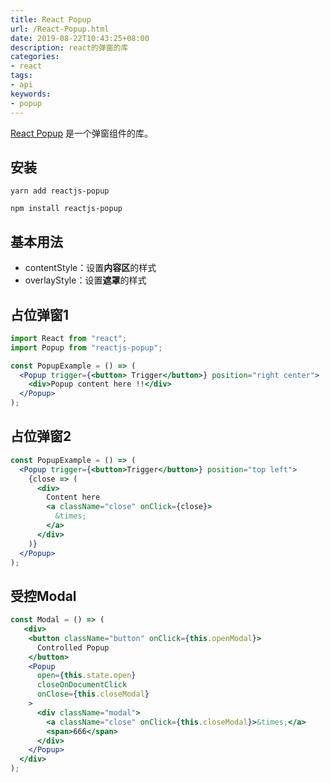 ```yaml
---
title: React Popup
url: /React-Popup.html
date: 2019-08-22T10:43:25+08:00
description: react的弹窗的库
categories:
- react
tags:
- api
keywords:
- popup
---
```


[React Popup](https://react-popup.elazizi.com/component-api/) 是一个弹窗组件的库。

## 安装

```
yarn add reactjs-popup

npm install reactjs-popup
```

## 基本用法

- contentStyle：设置**内容区**的样式
- overlayStyle：设置**遮罩**的样式

## 占位弹窗1

```jsx
import React from "react";
import Popup from "reactjs-popup";

const PopupExample = () => (
  <Popup trigger={<button> Trigger</button>} position="right center">
    <div>Popup content here !!</div>
  </Popup>
);
```

## 占位弹窗2

```jsx
const PopupExample = () => (
  <Popup trigger={<button>Trigger</button>} position="top left">
    {close => (
      <div>
        Content here
        <a className="close" onClick={close}>
          &times;
        </a>
      </div>
    )}
  </Popup>
);
```

## 受控Modal

```jsx
const Modal = () => (
   <div>
    <button className="button" onClick={this.openModal}>
      Controlled Popup
    </button>
    <Popup
      open={this.state.open}
      closeOnDocumentClick
      onClose={this.closeModal}
    >
      <div className="modal">
        <a className="close" onClick={this.closeModal}>&times;</a>
        <span>666</span>
      </div>
    </Popup>
  </div>
);
```

